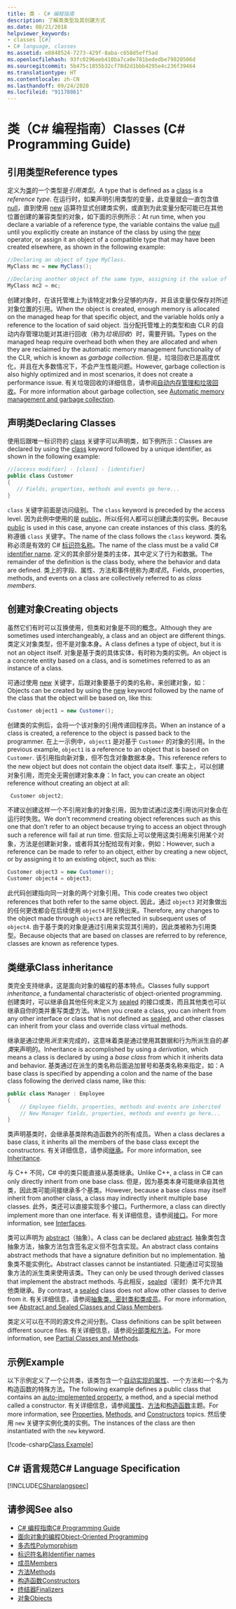 ```yaml
---
title: 类 - C# 编程指南
description: 了解类类型及其创建方式
ms.date: 08/21/2018
helpviewer_keywords:
- classes [C#]
- C# language, classes
ms.assetid: e8848524-7273-429f-8aba-c658d5eff5ad
ms.openlocfilehash: 93fc0296eeb410ba7ca0e781bededbe79820506d
ms.sourcegitcommit: 5b475c1855b32cf78d2d1bbb4295e4c236f39464
ms.translationtype: HT
ms.contentlocale: zh-CN
ms.lasthandoff: 09/24/2020
ms.locfileid: "91178861"
---
```

# <a name="classes-c-programming-guide"></a><span data-ttu-id="e3c4f-103">类（C# 编程指南）</span><span class="sxs-lookup"><span data-stu-id="e3c4f-103">Classes (C# Programming Guide)</span></span>

## <a name="reference-types"></a><span data-ttu-id="e3c4f-104">引用类型</span><span class="sxs-lookup"><span data-stu-id="e3c4f-104">Reference types</span></span>  

<span data-ttu-id="e3c4f-105">定义为[类](../../language-reference/keywords/class.md)的一个类型是*引用类型*。</span><span class="sxs-lookup"><span data-stu-id="e3c4f-105">A type that is defined as a [class](../../language-reference/keywords/class.md) is a *reference type*.</span></span> <span data-ttu-id="e3c4f-106">在运行时，如果声明引用类型的变量，此变量就会一直包含值 [null](../../language-reference/keywords/null.md)，直到使用 [new](../../language-reference/operators/new-operator.md) 运算符显式创建类实例，或直到为此变量分配可能已在其他位置创建的兼容类型的对象，如下面的示例所示：</span><span class="sxs-lookup"><span data-stu-id="e3c4f-106">At run time, when you declare a variable of a reference type, the variable contains the value [null](../../language-reference/keywords/null.md) until you explicitly create an instance of the class by using the [new](../../language-reference/operators/new-operator.md) operator, or assign it an object of a compatible type that may have been created elsewhere, as shown in the following example:</span></span>

```csharp
//Declaring an object of type MyClass.
MyClass mc = new MyClass();

//Declaring another object of the same type, assigning it the value of the first object.
MyClass mc2 = mc;
```

<span data-ttu-id="e3c4f-107">创建对象时，在该托管堆上为该特定对象分足够的内存，并且该变量仅保存对所述对象位置的引用。</span><span class="sxs-lookup"><span data-stu-id="e3c4f-107">When the object is created, enough memory is allocated on the managed heap for that specific object, and the variable holds only a reference to the location of said object.</span></span> <span data-ttu-id="e3c4f-108">当分配托管堆上的类型和由 CLR 的自动内存管理功能对其进行回收（称为*垃圾回收*）时，需要开销。</span><span class="sxs-lookup"><span data-stu-id="e3c4f-108">Types on the managed heap require overhead both when they are allocated and when they are reclaimed by the automatic memory management functionality of the CLR, which is known as *garbage collection*.</span></span> <span data-ttu-id="e3c4f-109">但是，垃圾回收已是高度优化，并且在大多数情况下，不会产生性能问题。</span><span class="sxs-lookup"><span data-stu-id="e3c4f-109">However, garbage collection is also highly optimized and in most scenarios, it does not create a performance issue.</span></span> <span data-ttu-id="e3c4f-110">有关垃圾回收的详细信息，请参阅[自动内存管理和垃圾回收](../../../standard/garbage-collection/fundamentals.md)。</span><span class="sxs-lookup"><span data-stu-id="e3c4f-110">For more information about garbage collection, see [Automatic memory management and garbage collection](../../../standard/garbage-collection/fundamentals.md).</span></span>  
  
## <a name="declaring-classes"></a><span data-ttu-id="e3c4f-111">声明类</span><span class="sxs-lookup"><span data-stu-id="e3c4f-111">Declaring Classes</span></span>

 <span data-ttu-id="e3c4f-112">使用后跟唯一标识符的 [class](../../language-reference/keywords/class.md) 关键字可以声明类，如下例所示：</span><span class="sxs-lookup"><span data-stu-id="e3c4f-112">Classes are declared by using the [class](../../language-reference/keywords/class.md) keyword followed by a unique identifier, as shown in the following example:</span></span>

 ```csharp
//[access modifier] - [class] - [identifier]
 public class Customer
 {
    // Fields, properties, methods and events go here...
 }
```

 <span data-ttu-id="e3c4f-113">`class` 关键字前面是访问级别。</span><span class="sxs-lookup"><span data-stu-id="e3c4f-113">The `class` keyword is preceded by the access level.</span></span> <span data-ttu-id="e3c4f-114">因为此例中使用的是 [public](../../language-reference/keywords/public.md)，所以任何人都可以创建此类的实例。</span><span class="sxs-lookup"><span data-stu-id="e3c4f-114">Because [public](../../language-reference/keywords/public.md) is used in this case, anyone can create instances of this class.</span></span> <span data-ttu-id="e3c4f-115">类的名称遵循 `class` 关键字。</span><span class="sxs-lookup"><span data-stu-id="e3c4f-115">The name of the class follows the `class` keyword.</span></span> <span data-ttu-id="e3c4f-116">类名称必须是有效的 C# [标识符名称](../inside-a-program/identifier-names.md)。</span><span class="sxs-lookup"><span data-stu-id="e3c4f-116">The name of the class must be a valid C# [identifier name](../inside-a-program/identifier-names.md).</span></span> <span data-ttu-id="e3c4f-117">定义的其余部分是类的主体，其中定义了行为和数据。</span><span class="sxs-lookup"><span data-stu-id="e3c4f-117">The remainder of the definition is the class body, where the behavior and data are defined.</span></span> <span data-ttu-id="e3c4f-118">类上的字段、属性、方法和事件统称为*类成员*。</span><span class="sxs-lookup"><span data-stu-id="e3c4f-118">Fields, properties, methods, and events on a class are collectively referred to as *class members*.</span></span>  
  
## <a name="creating-objects"></a><span data-ttu-id="e3c4f-119">创建对象</span><span class="sxs-lookup"><span data-stu-id="e3c4f-119">Creating objects</span></span>

<span data-ttu-id="e3c4f-120">虽然它们有时可以互换使用，但类和对象是不同的概念。</span><span class="sxs-lookup"><span data-stu-id="e3c4f-120">Although they are sometimes used interchangeably, a class and an object are different things.</span></span> <span data-ttu-id="e3c4f-121">类定义对象类型，但不是对象本身。</span><span class="sxs-lookup"><span data-stu-id="e3c4f-121">A class defines a type of object, but it is not an object itself.</span></span> <span data-ttu-id="e3c4f-122">对象是基于类的具体实体，有时称为类的实例。</span><span class="sxs-lookup"><span data-stu-id="e3c4f-122">An object is a concrete entity based on a class, and is sometimes referred to as an instance of a class.</span></span>  
  
 <span data-ttu-id="e3c4f-123">可通过使用 [new](../../language-reference/operators/new-operator.md) 关键字，后跟对象要基于的类的名称，来创建对象，如：</span><span class="sxs-lookup"><span data-stu-id="e3c4f-123">Objects can be created by using the [new](../../language-reference/operators/new-operator.md) keyword followed by the name of the class that the object will be based on, like this:</span></span>  

 ```csharp
 Customer object1 = new Customer();
 ```

 <span data-ttu-id="e3c4f-124">创建类的实例后，会将一个该对象的引用传递回程序员。</span><span class="sxs-lookup"><span data-stu-id="e3c4f-124">When an instance of a class is created, a reference to the object is passed back to the programmer.</span></span> <span data-ttu-id="e3c4f-125">在上一示例中，`object1` 是对基于 `Customer` 的对象的引用。</span><span class="sxs-lookup"><span data-stu-id="e3c4f-125">In the previous example, `object1` is a reference to an object that is based on `Customer`.</span></span> <span data-ttu-id="e3c4f-126">该引用指向新对象，但不包含对象数据本身。</span><span class="sxs-lookup"><span data-stu-id="e3c4f-126">This reference refers to the new object but does not contain the object data itself.</span></span> <span data-ttu-id="e3c4f-127">事实上，可以创建对象引用，而完全无需创建对象本身：</span><span class="sxs-lookup"><span data-stu-id="e3c4f-127">In fact, you can create an object reference without creating an object at all:</span></span>  

```csharp
 Customer object2;
```

 <span data-ttu-id="e3c4f-128">不建议创建这样一个不引用对象的对象引用，因为尝试通过这类引用访问对象会在运行时失败。</span><span class="sxs-lookup"><span data-stu-id="e3c4f-128">We don't recommend creating object references such as this one that don't refer to an object because trying to access an object through such a reference will fail at run time.</span></span> <span data-ttu-id="e3c4f-129">但实际上可以使用这类引用来引用某个对象，方法是创建新对象，或者将其分配给现有对象，例如：</span><span class="sxs-lookup"><span data-stu-id="e3c4f-129">However, such a reference can be made to refer to an object, either by creating a new object, or by assigning it to an existing object, such as this:</span></span>  

 ```csharp
 Customer object3 = new Customer();
 Customer object4 = object3;
```
  
 <span data-ttu-id="e3c4f-130">此代码创建指向同一对象的两个对象引用。</span><span class="sxs-lookup"><span data-stu-id="e3c4f-130">This code creates two object references that both refer to the same object.</span></span> <span data-ttu-id="e3c4f-131">因此，通过 `object3` 对对象做出的任何更改都会在后续使用 `object4` 时反映出来。</span><span class="sxs-lookup"><span data-stu-id="e3c4f-131">Therefore, any changes to the object made through `object3` are reflected in subsequent uses of `object4`.</span></span> <span data-ttu-id="e3c4f-132">由于基于类的对象是通过引用来实现其引用的，因此类被称为引用类型。</span><span class="sxs-lookup"><span data-stu-id="e3c4f-132">Because objects that are based on classes are referred to by reference, classes are known as reference types.</span></span>  
  
## <a name="class-inheritance"></a><span data-ttu-id="e3c4f-133">类继承</span><span class="sxs-lookup"><span data-stu-id="e3c4f-133">Class inheritance</span></span>  

<span data-ttu-id="e3c4f-134">类完全支持继承，这是面向对象的编程的基本特点。</span><span class="sxs-lookup"><span data-stu-id="e3c4f-134">Classes fully support *inheritance*, a fundamental characteristic of object-oriented programming.</span></span> <span data-ttu-id="e3c4f-135">创建类时，可以继承自其他任何未定义为 [sealed](../../language-reference/keywords/sealed.md) 的接口或类，而且其他类也可以继承自你的类并重写类虚方法。</span><span class="sxs-lookup"><span data-stu-id="e3c4f-135">When you create a class, you can inherit from any other interface or class that is not defined as [sealed](../../language-reference/keywords/sealed.md), and other classes can inherit from your class and override class virtual methods.</span></span>

<span data-ttu-id="e3c4f-136">继承是通过使用*派生*来完成的，这意味着类是通过使用其数据和行为所派生自的*基类*来声明的。</span><span class="sxs-lookup"><span data-stu-id="e3c4f-136">Inheritance is accomplished by using a *derivation*, which means a class is declared by using a *base class* from which it inherits data and behavior.</span></span> <span data-ttu-id="e3c4f-137">基类通过在派生的类名称后面追加冒号和基类名称来指定，如：</span><span class="sxs-lookup"><span data-stu-id="e3c4f-137">A base class is specified by appending a colon and the name of the base class following the derived class name, like this:</span></span>  

 ```csharp
 public class Manager : Employee
 {
     // Employee fields, properties, methods and events are inherited
     // New Manager fields, properties, methods and events go here...
 }
 ```

<span data-ttu-id="e3c4f-138">类声明基类时，会继承基类除构造函数外的所有成员。</span><span class="sxs-lookup"><span data-stu-id="e3c4f-138">When a class declares a base class, it inherits all the members of the base class except the constructors.</span></span> <span data-ttu-id="e3c4f-139">有关详细信息，请参阅[继承](inheritance.md)。</span><span class="sxs-lookup"><span data-stu-id="e3c4f-139">For more information, see [Inheritance](inheritance.md).</span></span>
  
<span data-ttu-id="e3c4f-140">与 C++ 不同，C# 中的类只能直接从基类继承。</span><span class="sxs-lookup"><span data-stu-id="e3c4f-140">Unlike C++, a class in C# can only directly inherit from one base class.</span></span> <span data-ttu-id="e3c4f-141">但是，因为基类本身可能继承自其他类，因此类可能间接继承多个基类。</span><span class="sxs-lookup"><span data-stu-id="e3c4f-141">However, because a base class may itself inherit from another class, a class may indirectly inherit multiple base classes.</span></span> <span data-ttu-id="e3c4f-142">此外，类还可以直接实现多个接口。</span><span class="sxs-lookup"><span data-stu-id="e3c4f-142">Furthermore, a class can directly implement more than one interface.</span></span> <span data-ttu-id="e3c4f-143">有关详细信息，请参阅[接口](../interfaces/index.md)。</span><span class="sxs-lookup"><span data-stu-id="e3c4f-143">For more information, see [Interfaces](../interfaces/index.md).</span></span>  
  
<span data-ttu-id="e3c4f-144">类可以声明为 [abstract](../../language-reference/keywords/abstract.md)（抽象）。</span><span class="sxs-lookup"><span data-stu-id="e3c4f-144">A class can be declared [abstract](../../language-reference/keywords/abstract.md).</span></span> <span data-ttu-id="e3c4f-145">抽象类包含抽象方法，抽象方法包含签名定义但不包含实现。</span><span class="sxs-lookup"><span data-stu-id="e3c4f-145">An abstract class contains abstract methods that have a signature definition but no implementation.</span></span> <span data-ttu-id="e3c4f-146">抽象类不能实例化。</span><span class="sxs-lookup"><span data-stu-id="e3c4f-146">Abstract classes cannot be instantiated.</span></span> <span data-ttu-id="e3c4f-147">只能通过可实现抽象方法的派生类来使用该类。</span><span class="sxs-lookup"><span data-stu-id="e3c4f-147">They can only be used through derived classes that implement the abstract methods.</span></span> <span data-ttu-id="e3c4f-148">与此相反，[sealed](../../language-reference/keywords/sealed.md)（密封）类不允许其他类继承。</span><span class="sxs-lookup"><span data-stu-id="e3c4f-148">By contrast, a [sealed](../../language-reference/keywords/sealed.md) class does not allow other classes to derive from it.</span></span> <span data-ttu-id="e3c4f-149">有关详细信息，请参阅[抽象类、密封类和类成员](abstract-and-sealed-classes-and-class-members.md)。</span><span class="sxs-lookup"><span data-stu-id="e3c4f-149">For more information, see [Abstract and Sealed Classes and Class Members](abstract-and-sealed-classes-and-class-members.md).</span></span>  
  
<span data-ttu-id="e3c4f-150">类定义可以在不同的源文件之间分割。</span><span class="sxs-lookup"><span data-stu-id="e3c4f-150">Class definitions can be split between different source files.</span></span> <span data-ttu-id="e3c4f-151">有关详细信息，请参阅[分部类和方法](partial-classes-and-methods.md)。</span><span class="sxs-lookup"><span data-stu-id="e3c4f-151">For more information, see [Partial Classes and Methods](partial-classes-and-methods.md).</span></span>  
  
## <a name="example"></a><span data-ttu-id="e3c4f-152">示例</span><span class="sxs-lookup"><span data-stu-id="e3c4f-152">Example</span></span>

<span data-ttu-id="e3c4f-153">以下示例定义了一个公共类，该类包含一个[自动实现的属性](auto-implemented-properties.md)、一个方法和一个名为构造函数的特殊方法。</span><span class="sxs-lookup"><span data-stu-id="e3c4f-153">The following example defines a public class that contains an [auto-implemented property](auto-implemented-properties.md), a method, and a special method called a constructor.</span></span> <span data-ttu-id="e3c4f-154">有关详细信息，请参阅[属性](properties.md)、[方法](methods.md)和[构造函数](constructors.md)主题。</span><span class="sxs-lookup"><span data-stu-id="e3c4f-154">For more information, see [Properties](properties.md), [Methods](methods.md), and [Constructors](constructors.md) topics.</span></span> <span data-ttu-id="e3c4f-155">然后使用 `new` 关键字实例化类的实例。</span><span class="sxs-lookup"><span data-stu-id="e3c4f-155">The instances of the class are then instantiated with the `new` keyword.</span></span>  
  
[!code-csharp[Class Example](~/samples/snippets/csharp/programming-guide/classes-and-structs/class-example.cs)]
  
## <a name="c-language-specification"></a><span data-ttu-id="e3c4f-156">C# 语言规范</span><span class="sxs-lookup"><span data-stu-id="e3c4f-156">C# Language Specification</span></span>

[!INCLUDE[CSharplangspec](~/includes/csharplangspec-md.md)]  
  
## <a name="see-also"></a><span data-ttu-id="e3c4f-157">请参阅</span><span class="sxs-lookup"><span data-stu-id="e3c4f-157">See also</span></span>

- [<span data-ttu-id="e3c4f-158">C# 编程指南</span><span class="sxs-lookup"><span data-stu-id="e3c4f-158">C# Programming Guide</span></span>](../index.md)
- [<span data-ttu-id="e3c4f-159">面向对象的编程</span><span class="sxs-lookup"><span data-stu-id="e3c4f-159">Object-Oriented Programming</span></span>](../concepts/object-oriented-programming.md)
- [<span data-ttu-id="e3c4f-160">多态性</span><span class="sxs-lookup"><span data-stu-id="e3c4f-160">Polymorphism</span></span>](polymorphism.md)
- [<span data-ttu-id="e3c4f-161">标识符名称</span><span class="sxs-lookup"><span data-stu-id="e3c4f-161">Identifier names</span></span>](../inside-a-program/identifier-names.md)
- [<span data-ttu-id="e3c4f-162">成员</span><span class="sxs-lookup"><span data-stu-id="e3c4f-162">Members</span></span>](members.md)
- [<span data-ttu-id="e3c4f-163">方法</span><span class="sxs-lookup"><span data-stu-id="e3c4f-163">Methods</span></span>](methods.md)
- [<span data-ttu-id="e3c4f-164">构造函数</span><span class="sxs-lookup"><span data-stu-id="e3c4f-164">Constructors</span></span>](constructors.md)
- [<span data-ttu-id="e3c4f-165">终结器</span><span class="sxs-lookup"><span data-stu-id="e3c4f-165">Finalizers</span></span>](destructors.md)
- [<span data-ttu-id="e3c4f-166">对象</span><span class="sxs-lookup"><span data-stu-id="e3c4f-166">Objects</span></span>](objects.md)
